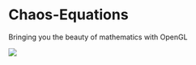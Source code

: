 # Chaos-Equations

Bringing you the beauty of mathematics with OpenGL

![](https://media.giphy.com/media/cSVA6tUOXOahl0uLlu/giphy.gif)

